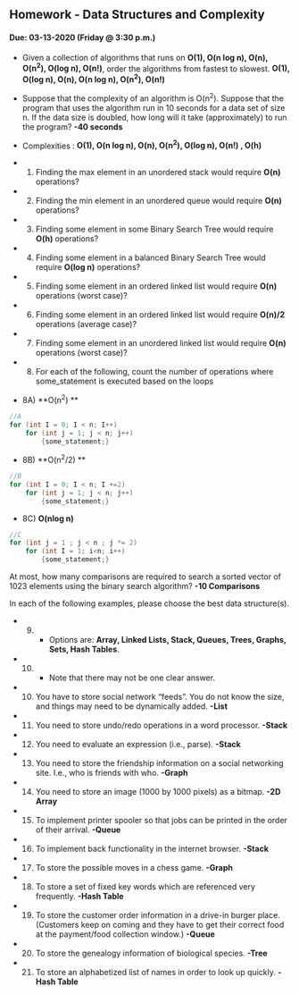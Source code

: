 ## Homework - Data Structures and Complexity
#### Due: 03-13-2020 (Friday @ 3:30 p.m.)

- Given a collection of algorithms that runs on **O(1), O(n log n), O(n), O(n<sup>2</sup>), O(log n), O(n!)**, order the algorithms from fastest to slowest.
**O(1), O(log n), O(n), O(n log n), O(n<sup>2</sup>), O(n!)**

- Suppose that the complexity of an algorithm is O(n<sup>2</sup>). Suppose that the program that uses the algorithm run in 10 seconds for a data set of size n. If the data size is doubled, how long will it take (approximately) to run the program? 
**-40 seconds**


- Complexities : **O(1), O(n log n), O(n), O(n<sup>2</sup>), O(log n), O(n!) , O(h)**
- 1) Finding the max element in an unordered stack would require **O(n)** operations?
- 2) Finding the min element in an unordered queue would require **O(n)** operations?
- 3) Finding some element in some Binary Search Tree would require **O(h)** operations?
- 4) Finding some element in a balanced Binary Search Tree would require **O(log n)** operations?
- 5) Finding some element in an ordered linked list would require **O(n)** operations (worst case)?
- 6) Finding some element in an ordered linked list would require **O(n)/2** operations (average case)?
- 7) Finding some element in an unordered linked list would require **O(n)** operations (worst case)?


- 8) For each of the following, count the number of operations where some_statement is executed based on the loops

- 8A) **O(n<sup>2</sup>) **
```cpp
//A
for (int I = 0; I < n; I++)
    for (int j = 1; j < n; j++)
        {some_statement;}
```

- 8B) **O(n<sup>2</sup>/2) **
```cpp
//B
for (int I = 0; I < n; I +=2)
    for (int j = 1; j < n; j++)
        {some_statement;}
```

- 8C) **O(nlog n)**
```cpp 
//C
for (int j = 1 ; j < n ; j *= 2)
    for (int I = 1; i<n; i++)
        {some_statement;} 
```


At most, how many comparisons are required to search a sorted vector of 1023 elements using the binary
search algorithm?
**-10 Comparisons**

In each of the following examples, please choose the best data structure(s).
- 9) - Options are: **Array, Linked Lists, Stack, Queues, Trees, Graphs, Sets, Hash Tables**. 
- 10) - Note that there may not be one clear answer.

- 10)  You have to store social network “feeds”. You do not know the size, and things may need to be dynamically added.
    **-List**
- 11) You need to store undo/redo operations in a word processor.
    **-Stack**
- 12) You need to evaluate an expression (i.e., parse).
    **-Stack**
- 13) You need to store the friendship information on a social networking site. I.e., who is friends with who.
    **-Graph**
- 14) You need to store an image (1000 by 1000 pixels) as a bitmap.
    **-2D Array**
- 15) To implement printer spooler so that jobs can be printed in the order of their arrival.
    **-Queue**
- 16) To implement back functionality in the internet browser.
    **-Stack**
- 17) To store the possible moves in a chess game.
    **-Graph**
- 18) To store a set of fixed key words which are referenced very frequently.
    **-Hash Table**
- 19) To store the customer order information in a drive-in burger place. (Customers keep on coming and they have to get their correct food at the payment/food collection window.)
    **-Queue**
- 20) To store the genealogy information of biological species.
    **-Tree**
- 21) To store an alphabetized list of names in order to look up quickly.
    **-Hash Table**
